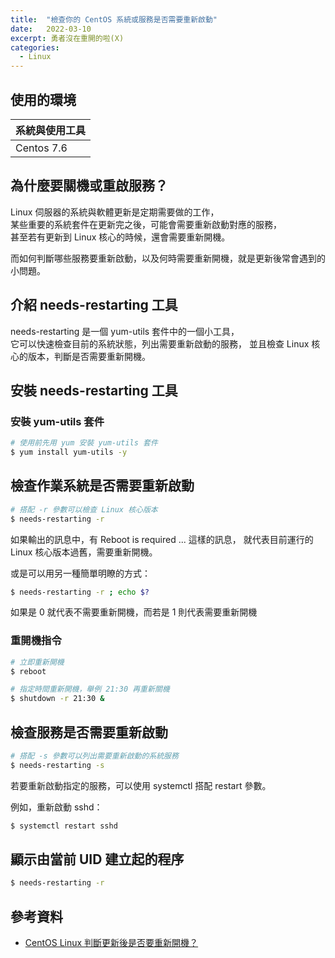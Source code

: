 ```yaml
---
title:  "檢查你的 CentOS 系統或服務是否需要重新啟動"
date:   2022-03-10
excerpt: 勇者沒在重開的啦(X)
categories:
  - Linux 
---
```


## 使用的環境

| 系統與使用工具 | 
| ----- |  
| Centos 7.6 | 

## 為什麼要關機或重啟服務？

Linux 伺服器的系統與軟體更新是定期需要做的工作，  
某些重要的系統套件在更新完之後，可能會需要重新啟動對應的服務，  
甚至若有更新到 Linux 核心的時候，還會需要重新開機。  

而如何判斷哪些服務要重新啟動，以及何時需要重新開機，就是更新後常會遇到的小問題。  

## 介紹 needs-restarting 工具
needs-restarting 是一個 yum-utils 套件中的一個小工具，  
它可以快速檢查目前的系統狀態，列出需要重新啟動的服務，
並且檢查 Linux 核心的版本，判斷是否需要重新開機。  

## 安裝 needs-restarting 工具  
### 安裝 yum-utils 套件  
```bash
# 使用前先用 yum 安裝 yum-utils 套件  
$ yum install yum-utils -y
```

## 檢查作業系統是否需要重新啟動  
```bash
# 搭配 -r 參數可以檢查 Linux 核心版本  
$ needs-restarting -r
```
如果輸出的訊息中，有 Reboot is required ... 這樣的訊息， 
就代表目前運行的 Linux 核心版本過舊，需要重新開機。  

或是可以用另一種簡單明瞭的方式：  

```bash
$ needs-restarting -r ; echo $?
```
如果是 0 就代表不需要重新開機，而若是 1 則代表需要重新開機

### 重開機指令
```bash
# 立即重新開機
$ reboot

# 指定時間重新開機，舉例 21:30 再重新關機
$ shutdown -r 21:30 & 
```

## 檢查服務是否需要重新啟動
```bash
# 搭配 -s 參數可以列出需要重新啟動的系統服務
$ needs-restarting -s
```

若要重新啟動指定的服務，可以使用 systemctl 搭配 restart 參數。  

例如，重新啟動 sshd：  

```bash
$ systemctl restart sshd
```

## 顯示由當前 UID 建立起的程序
```bash
$ needs-restarting -r
```


## 參考資料
- [CentOS Linux 判斷更新後是否要重新開機？](https://blog.gtwang.org/linux/centos-linux-how-to-check-if-reboot-is-required/)